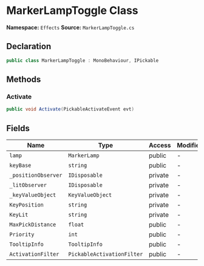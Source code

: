 # MarkerLampToggle Class

**Namespace:** `Effects`
**Source:** `MarkerLampToggle.cs`

## Declaration

```csharp
public class MarkerLampToggle : MonoBehaviour, IPickable
```

## Methods

### Activate

```csharp
public void Activate(PickableActivateEvent evt)
```

## Fields

| Name | Type | Access | Modifiers |
|------|------|--------|-----------|
| `lamp` | `MarkerLamp` | public | - |
| `keyBase` | `string` | public | - |
| `_positionObserver` | `IDisposable` | private | - |
| `_litObserver` | `IDisposable` | private | - |
| `_keyValueObject` | `KeyValueObject` | private | - |
| `KeyPosition` | `string` | private | - |
| `KeyLit` | `string` | private | - |
| `MaxPickDistance` | `float` | public | - |
| `Priority` | `int` | public | - |
| `TooltipInfo` | `TooltipInfo` | public | - |
| `ActivationFilter` | `PickableActivationFilter` | public | - |


